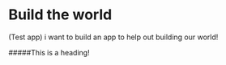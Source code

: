 # Build the world
(Test app) i want to build an app to help out building our world!

#####This is a heading!
